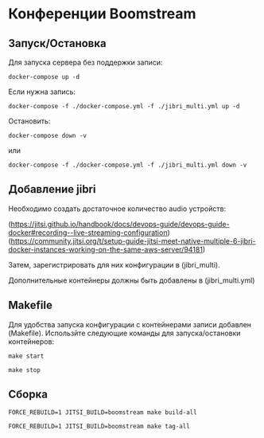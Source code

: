 # Конференции Boomstream

## Запуск/Остановка

Для запуска сервера без поддержки записи:

```
docker-compose up -d
```


Если нужна запись:

```
docker-compose -f ./docker-compose.yml -f ./jibri_multi.yml up -d
```


Остановить:

```
docker-compose down -v
```

или

```
docker-compose -f ./docker-compose.yml -f ./jibri_multi.yml down -v
```


## Добавление jibri

Необходимо создать достаточное количество audio устройств:

(https://jitsi.github.io/handbook/docs/devops-guide/devops-guide-docker#recording--live-streaming-configuration)
(https://community.jitsi.org/t/setup-guide-jitsi-meet-native-multiple-6-jibri-docker-instances-working-on-the-same-aws-server/94181)

Затем, зарегистрировать для них конфигурации в (jibri_multi).

Дополнительные контейнеры должны быть добавлены в (jibri_multi.yml)

## Makefile

Для удобства запуска конфигурации с контейнерами записи добавлен (Makefile). Использйте следующие команды для 
запуска/остановки контейнеров:

```
make start

make stop
```

## Сборка

```
FORCE_REBUILD=1 JITSI_BUILD=boomstream make build-all

FORCE_REBUILD=1 JITSI_BUILD=boomstream make tag-all
```

